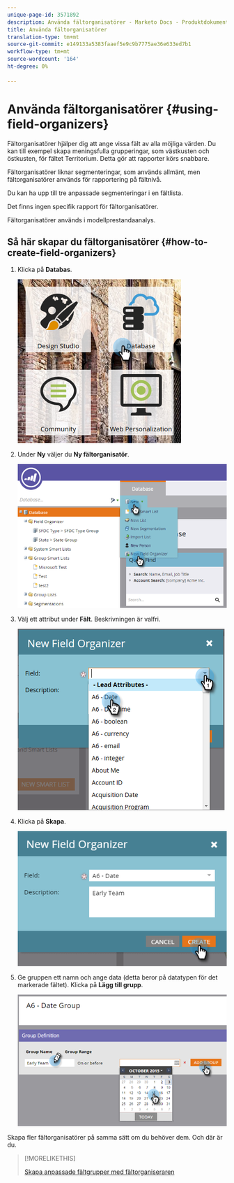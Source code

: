 ```yaml
---
unique-page-id: 3571892
description: Använda fältorganisatörer - Marketo Docs - Produktdokumentation
title: Använda fältorganisatörer
translation-type: tm+mt
source-git-commit: e149133a5383faaef5e9c9b7775ae36e633ed7b1
workflow-type: tm+mt
source-wordcount: '164'
ht-degree: 0%

---
```



# Använda fältorganisatörer {#using-field-organizers}

Fältorganisatörer hjälper dig att ange vissa fält av alla möjliga värden. Du kan till exempel skapa meningsfulla grupperingar, som västkusten och östkusten, för fältet Territorium. Detta gör att rapporter körs snabbare.

Fältorganisatörer liknar segmenteringar, som används allmänt, men fältorganisatörer används för rapportering på fältnivå.

Du kan ha upp till tre anpassade segmenteringar i en fältlista.

Det finns ingen specifik rapport för fältorganisatörer.

Fältorganisatörer används i modellprestandaanalys.

## Så här skapar du fältorganisatörer {#how-to-create-field-organizers}

1. Klicka på **Databas**.

   ![](assets/db.png)

1. Under **Ny** väljer du **Ny fältorganisatör**.

   ![](assets/two-1.png)

1. Välj ett attribut under **Fält**. Beskrivningen är valfri.

   ![](assets/three-1.png)

1. Klicka på **Skapa**.

   ![](assets/image2015-9-3-16-3a36-3a31.png)

1. Ge gruppen ett namn och ange data (detta beror på datatypen för det markerade fältet). Klicka på **Lägg till grupp**.

   ![](assets/image2015-9-3-16-3a40-3a45.png)

Skapa fler fältorganisatörer på samma sätt om du behöver dem. Och där är du.

>[!MORELIKETHIS]
>
>[Skapa anpassade fältgrupper med fältorganiseraren](/help/marketo/product-docs/reporting/revenue-cycle-analytics/revenue-tools/field-organizers/create-custom-field-groups-using-the-field-organizer.md)
